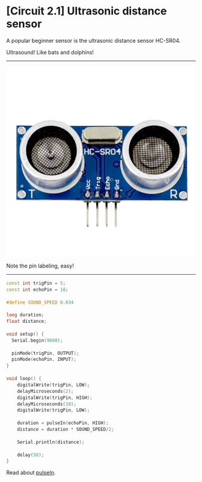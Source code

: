 # [Circuit 2.1] Ultrasonic distance sensor

A popular beginner sensor is the ultrasonic distance sensor HC-SR04.

Ultrasound! Like bats and dolphins!

---

![hc-sr04](../assets/hc-sr04.jpg)

Note the pin labeling, easy!

---

``` c++
const int trigPin = 5;
const int echoPin = 18;

#define SOUND_SPEED 0.034

long duration;
float distance;

void setup() {
  Serial.begin(9600);

  pinMode(trigPin, OUTPUT);
  pinMode(echoPin, INPUT);
}

void loop() {
    digitalWrite(trigPin, LOW);
    delayMicroseconds(2);
    digitalWrite(trigPin, HIGH);
    delayMicroseconds(10);
    digitalWrite(trigPin, LOW);

    duration = pulseIn(echoPin, HIGH);
    distance = duration * SOUND_SPEED/2;

    Serial.println(distance);

    delay(50);
}
```

Read about [pulseIn](https://reference.arduino.cc/reference/cs/language/functions/advanced-io/pulsein/).

